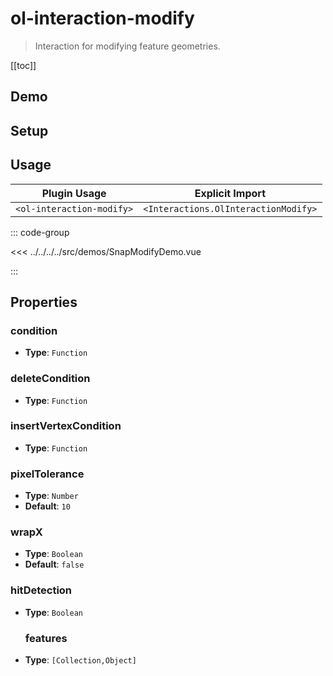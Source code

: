 # ol-interaction-modify

> Interaction for modifying feature geometries.

[[toc]]

## Demo

<script setup>
import SnapModifyDemo from "@demos/SnapModifyDemo.vue"
</script>

<ClientOnly>
<SnapModifyDemo/>
</ClientOnly>

## Setup

<!--@include: ../../interactions.plugin.md-->

## Usage

| Plugin Usage              |           Explicit Import            |
| ------------------------- | :----------------------------------: |
| `<ol-interaction-modify>` | `<Interactions.OlInteractionModify>` |

::: code-group

<<< ../../../../src/demos/SnapModifyDemo.vue

:::

## Properties

### condition

- **Type**: `Function`

### deleteCondition

- **Type**: `Function`

### insertVertexCondition

- **Type**: `Function`

### pixelTolerance

- **Type**: `Number`
- **Default**: `10`

### wrapX

- **Type**: `Boolean`
- **Default**: `false`

### hitDetection

- **Type**: `Boolean`

  ### features

- **Type**: `[Collection,Object]`
